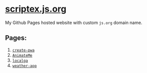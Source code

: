 # [scriptex.js.org](https://scriptex.js.org)

My Github Pages hosted website with custom `js.org` domain name.

## Pages:

1. [`create-pwa`](https://scriptex.js.org/create-pwa/)
2. [`AnimateMe`](https://scriptex.js.org/AnimateMe/)
3. [`localga`](https://scriptex.js.org/localga/)
4. [`weather-app`](https://scriptex.js.org/weather-app/)
